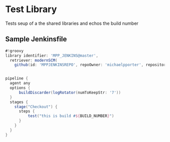 # Test Library

Tests seup of a the shared libraries and echos the build number

## Sample Jenkinsfile

```groovy
#!groovy​
library identifier: 'MPP_JENKINS@master',
  retriever: modernSCM(
    github(id: 'MPPJENKINSREPO', repoOwner: 'michaelpporter', repository: 'jenkins-lib'))


pipeline {
  agent any
  options {
      buildDiscarder(logRotator(numToKeepStr: '7'))
  }
  stages {
    stage("Checkout") {
      steps {
          test("this is build #${BUILD_NUMBER}")
      }
    }
  }
}
```

